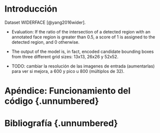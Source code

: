 # Introducción

Dataset WIDERFACE [@yang2016wider].


- Evaluation:  If the ratio of the intersection of a detected region with an annotated face region is greater than 0.5, a score of 1 is assigned to the detected region, and 0 otherwise.

- The output of the model is, in fact, encoded candidate bounding boxes from three different grid sizes: 13x13, 26x26 y 52x52.

- TODO: cambiar la resolución de las imagenes de entrada (aumentarlas) para ver si mejora, a 600 y pico u 800 (múltiplos de 32).

<!-- Esto es una prueba de referencia [@test] y esto es otra al apéndice: [Apéndice A: Funcionamiento del código].-->

# Apéndice: Funcionamiento del código {.unnumbered}

# Bibliografía {.unnumbered}
